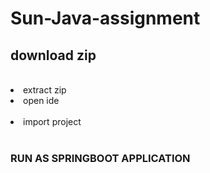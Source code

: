 # Sun-Java-assignment
<h2>download zip</h2><br>
<li>extract zip</li>
<li>open ide</li> <br>
<li>import project</li> <br>
<h3>RUN AS SPRINGBOOT APPLICATION</h3>
